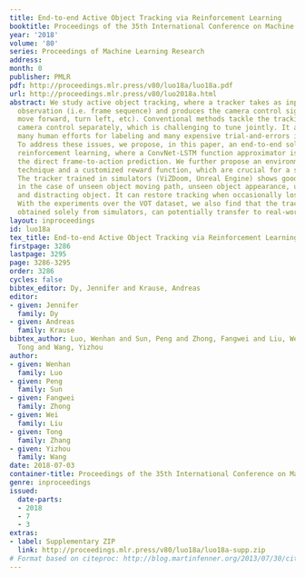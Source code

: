 ```yaml
---
title: End-to-end Active Object Tracking via Reinforcement Learning
booktitle: Proceedings of the 35th International Conference on Machine Learning
year: '2018'
volume: '80'
series: Proceedings of Machine Learning Research
address: 
month: 0
publisher: PMLR
pdf: http://proceedings.mlr.press/v80/luo18a/luo18a.pdf
url: http://proceedings.mlr.press/v80/luo2018a.html
abstract: We study active object tracking, where a tracker takes as input the visual
  observation (i.e. frame sequence) and produces the camera control signal (e.g.,
  move forward, turn left, etc). Conventional methods tackle the tracking and the
  camera control separately, which is challenging to tune jointly. It also incurs
  many human efforts for labeling and many expensive trial-and-errors in real-world.
  To address these issues, we propose, in this paper, an end-to-end solution via deep
  reinforcement learning, where a ConvNet-LSTM function approximator is adopted for
  the direct frame-to-action prediction. We further propose an environment augmentation
  technique and a customized reward function, which are crucial for a successful training.
  The tracker trained in simulators (ViZDoom, Unreal Engine) shows good generalization
  in the case of unseen object moving path, unseen object appearance, unseen background,
  and distracting object. It can restore tracking when occasionally losing the target.
  With the experiments over the VOT dataset, we also find that the tracking ability,
  obtained solely from simulators, can potentially transfer to real-world scenarios.
layout: inproceedings
id: luo18a
tex_title: End-to-end Active Object Tracking via Reinforcement Learning
firstpage: 3286
lastpage: 3295
page: 3286-3295
order: 3286
cycles: false
bibtex_editor: Dy, Jennifer and Krause, Andreas
editor:
- given: Jennifer
  family: Dy
- given: Andreas
  family: Krause
bibtex_author: Luo, Wenhan and Sun, Peng and Zhong, Fangwei and Liu, Wei and Zhang,
  Tong and Wang, Yizhou
author:
- given: Wenhan
  family: Luo
- given: Peng
  family: Sun
- given: Fangwei
  family: Zhong
- given: Wei
  family: Liu
- given: Tong
  family: Zhang
- given: Yizhou
  family: Wang
date: 2018-07-03
container-title: Proceedings of the 35th International Conference on Machine Learning
genre: inproceedings
issued:
  date-parts:
  - 2018
  - 7
  - 3
extras:
- label: Supplementary ZIP
  link: http://proceedings.mlr.press/v80/luo18a/luo18a-supp.zip
# Format based on citeproc: http://blog.martinfenner.org/2013/07/30/citeproc-yaml-for-bibliographies/
---
```


